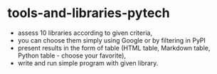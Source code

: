 # tools-and-libraries-pytech

- assess 10 libraries according to given criteria,
- you can choose them simply using Google or by filtering in PyPI
- present results in the form of table (HTML table, Markdown table, Python table - choose your favorite),
- write and run simple program with given library.
